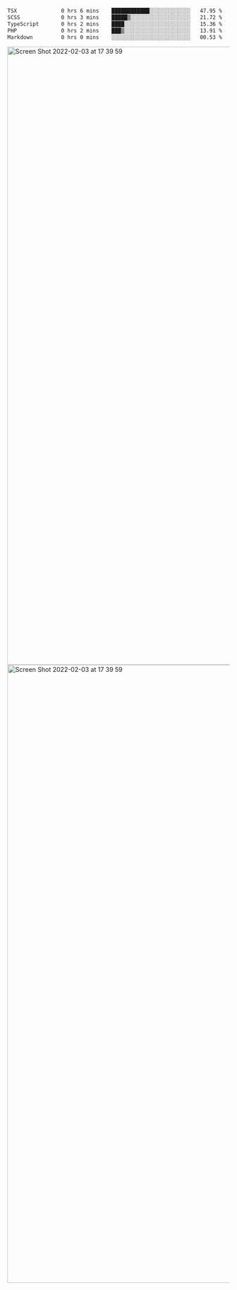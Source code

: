 <!--START_SECTION:waka-->

```txt
TSX              0 hrs 6 mins    ████████████░░░░░░░░░░░░░   47.95 %
SCSS             0 hrs 3 mins    █████▒░░░░░░░░░░░░░░░░░░░   21.72 %
TypeScript       0 hrs 2 mins    ████░░░░░░░░░░░░░░░░░░░░░   15.36 %
PHP              0 hrs 2 mins    ███▒░░░░░░░░░░░░░░░░░░░░░   13.91 %
Markdown         0 hrs 0 mins    ░░░░░░░░░░░░░░░░░░░░░░░░░   00.53 %
```

<!--END_SECTION:waka-->

<img width="1400" alt="Screen Shot 2022-02-03 at 17 39 59" src="https://user-images.githubusercontent.com/45716542/152387304-f2b60485-53a6-4f4b-a818-5cefb1b0c0ae.png">
<img width="1400" alt="Screen Shot 2022-02-03 at 17 39 59" src="https://user-images.githubusercontent.com/45716542/152387273-ea5cdf21-2a45-44da-8bef-00c1763b1d42.png">
